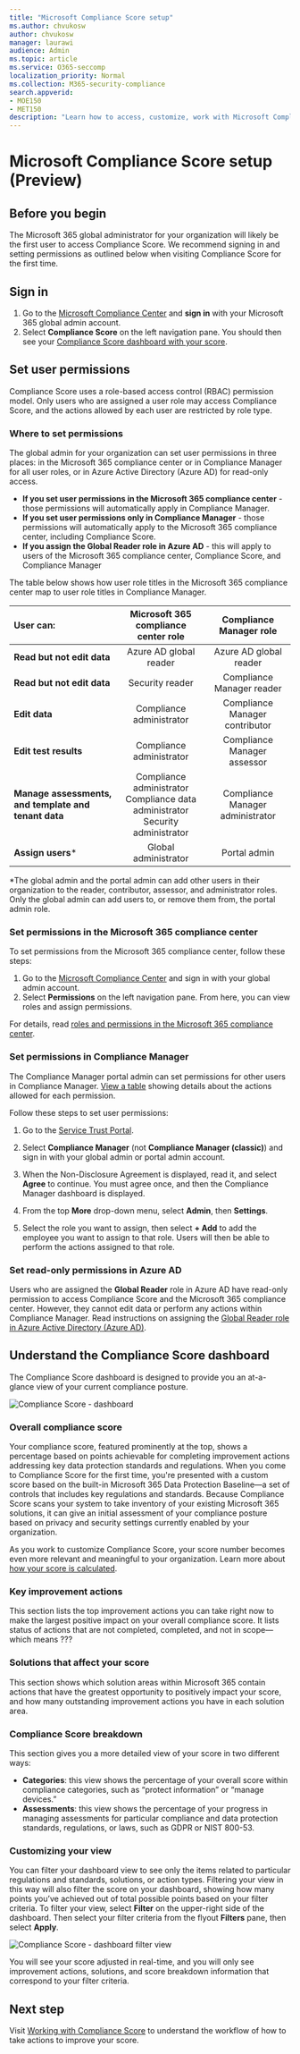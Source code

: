 ```yaml
---
title: "Microsoft Compliance Score setup"
ms.author: chvukosw
author: chvukosw
manager: laurawi
audience: Admin
ms.topic: article
ms.service: O365-seccomp
localization_priority: Normal
ms.collection: M365-security-compliance
search.appverid: 
- MOE150
- MET150
description: "Learn how to access, customize, work with Microsoft Compliance Score to help manage compliance for your organization."
---
```


# Microsoft Compliance Score setup (Preview)

## Before you begin

The Microsoft 365 global administrator for your organization will likely be the first user to access Compliance Score. We recommend signing in and setting permissions as outlined below when visiting Compliance Score for the first time.

## Sign in

1. Go to the [Microsoft Compliance Center](https://compliance.microsoft.com/) and **sign in** with your Microsoft 365 global admin account.
2. Select **Compliance Score** on the left navigation pane. You should then see your [Compliance Score dashboard with your score](#understanding-the-compliance-score-dashboard).

## Set user permissions

Compliance Score uses a role-based access control (RBAC) permission model. Only users who are assigned a user role may access Compliance Score, and the actions allowed by each user are restricted by role type.

### Where to set permissions

The global admin for your organization can set user permissions in three places: in the Microsoft 365 compliance center or in Compliance Manager for all user roles, or in Azure Active Directory (Azure AD) for read-only access.

- **If you set user permissions in the Microsoft 365 compliance center** - those permissions will automatically apply in Compliance Manager.
- **If you set user permissions only in Compliance Manager** - those permissions will automatically apply to the Microsoft 365 compliance center, including Compliance Score.
- **If you assign the Global Reader role in Azure AD** - this will apply to users of the Microsoft 365 compliance center, Compliance Score, and Compliance Manager

The table below shows how user role titles in the Microsoft 365 compliance center map to user role titles in Compliance Manager.


| User can: | Microsoft 365 compliance center role | Compliance Manager role | 
| :------------- | :-------------: | :------------: |
| **Read but not edit data**| Azure AD global reader  | Azure AD global reader | 
| **Read but not edit data**| Security reader | Compliance Manager reader  | 
| **Edit data**| Compliance administrator | Compliance Manager contributor | 
| **Edit test results**| Compliance administrator | Compliance Manager assessor | 
| **Manage assessments, and template and tenant data**| Compliance administrator<br>Compliance data administrator<br>Security administrator | Compliance Manager administrator | 
| **Assign users***| Global administrator | Portal admin | 

*The global admin and the portal admin can add other users in their organization to the reader, contributor, assessor, and administrator roles. Only the global admin can add users to, or remove them from, the portal admin role.

### Set permissions in the Microsoft 365 compliance center

To set permissions from the Microsoft 365 compliance center, follow these steps:

1. Go to the [Microsoft Compliance Center](https://compliance.microsoft.com) and sign in with your global admin account.
2. Select **Permissions** on the left navigation pane. From here, you can view roles and assign permissions.

For details, read [roles and permissions in the Microsoft 365 compliance center](../security/office-365-security/microsoft-security-and-compliance.md#required-licenses-and-permissions).

### Set permissions in Compliance Manager

The Compliance Manager portal admin can set permissions for other users in Compliance Manager. [View a table](working-with-compliance-manager.md#permissions) showing details about the actions allowed for each permission.

Follow these steps to set user permissions:

1. Go to the [Service Trust Portal](https://servicetrust.microsoft.com/). 

2. Select **Compliance Manager** (not **Compliance Manager (classic)**) and sign in with your global admin or portal admin account.

4. When the Non-Disclosure Agreement is displayed, read it, and select **Agree** to continue. You must agree once, and then the Compliance Manager dashboard is displayed.

5. From the top **More** drop-down menu, select **Admin**, then **Settings**.

6. Select the role you want to assign, then select **+ Add** to add the employee you want to assign to that role. Users will then be able to perform the actions assigned to that role.

### Set read-only permissions in Azure AD

Users who are assigned the **Global Reader** role in Azure AD have read-only permission to access Compliance Score and the Microsoft 365 compliance center. However, they cannot edit data or perform any actions within Compliance Manager. Read instructions on assigning the [Global Reader role in Azure Active Directory (Azure AD)](https://docs.microsoft.com/en-us/azure/active-directory/users-groups-roles/directory-assign-admin-roles#global-reader).

## Understand the Compliance Score dashboard

The Compliance Score dashboard is designed to provide you an at-a-glance view of your current compliance posture.

![Compliance Score - dashboard](media/compliance-score-dashboard.png)

### Overall compliance score

Your compliance score, featured prominently at the top, shows a percentage based on points achievable for completing improvement actions addressing key data protection standards and regulations. When you come to Compliance Score for the first time, you're presented with a custom score based on the built-in Microsoft 365 Data Protection Baseline—a set of controls that includes key regulations and standards. Because Compliance Score scans your system to take inventory of your existing Microsoft 365 solutions, it can give an initial assessment of your compliance posture based on privacy and security settings currently enabled by your organization.

As you work to customize Compliance Score, your score number becomes even more relevant and meaningful to your organization. Learn more about [how your score is calculated](compliance-score-methodology.md).

### Key improvement actions

This section lists the top improvement actions you can take right now to make the largest positive impact on your overall compliance score. It lists status of actions that are not completed, completed, and not in scope—which means ???

### Solutions that affect your score

This section shows which solution areas within Microsoft 365 contain actions that have the greatest opportunity to positively impact your score, and how many outstanding improvement actions you have in each solution area.

### Compliance Score breakdown

This section gives you a more detailed view of your score in two different ways:

- **Categories**: this view shows the percentage of your overall score within compliance categories, such as “protect information” or “manage devices.”
- **Assessments**: this view shows the percentage of your progress in managing assessments for particular compliance and data protection standards, regulations, or laws, such as GDPR or NIST 800-53.

### Customizing your view

You can filter your dashboard view to see only the items related to particular regulations and standards, solutions, or action types. Filtering your view in this way will also filter the score on your dashboard, showing how many points you’ve achieved out of total possible points based on your filter criteria.  To filter your view, select **Filter** on the upper-right side of the dashboard. Then select your filter criteria from the flyout **Filters** pane, then select **Apply**.

![Compliance Score - dashboard filter view](media/compliance-score-filter.png)

You will see your score adjusted in real-time, and you will only see improvement actions, solutions, and score breakdown information that correspond to your filter criteria.

## Next step

Visit [Working with Compliance Score](working-with-compliance-score.md) to understand the workflow of how to take actions to improve your score.